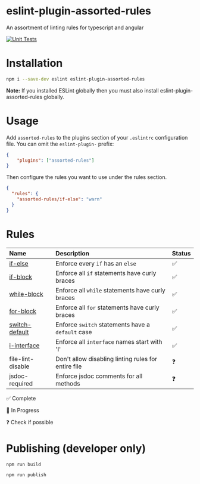 # eslint-plugin-assorted-rules
An assortment of linting rules for typescript and angular

[![Unit Tests](https://github.com/polklabs/eslint-plugin-assorted-rules/actions/workflows/node.js.yml/badge.svg)](https://github.com/polklabs/eslint-plugin-assorted-rules/actions/workflows/node.js.yml)

# Installation
```bash
npm i --save-dev eslint eslint-plugin-assorted-rules
```

**Note:** If you installed ESLint globally then you must also install eslint-plugin-assorted-rules globally.

# Usage
Add `assorted-rules` to the plugins section of your `.eslintrc` configuration file. You can omit the `eslint-plugin-` prefix:

```json
{
    "plugins": ["assorted-rules"]
}
```

Then configure the rules you want to use under the rules section.

```json
{
  "rules": {
    "assorted-rules/if-else": "warn"
  }
}
```

# Rules

| Name              | Description                      | Status |
| :---------------- | :------------------------------- | :----- |
| [if-else](docs/rules/if-else.md)           | Enforce every `if` has an `else` | ✅ |
| [if-block](docs/rules/if-block.md)         | Enforce all `if` statements have curly braces | ✅ |
| [while-block](docs/rules/while-block.md) | Enforce all `while` statements have curly braces | ✅ |
| [for-block](docs/rules/for-block.md) | Enforce all `for` statements have curly braces | ✅ |
| [switch-default](docs/rules/switch-default.md) | Enforce `switch` statements have a `default` case| ✅ |
| [i-interface](docs/rules/i-interface.md) | Enforce all `interface` names start with 'I' | ✅ | 
| file-lint-disable | Don't allow disabling linting rules for entire file | ❓ |
| jsdoc-required | Enforce jsdoc comments for all methods | ❓ |

✅ Complete

🔧 In Progress

❓ Check if possible


##
# Publishing (developer only)

```bash
npm run build
```
```bash
npm run publish
```
